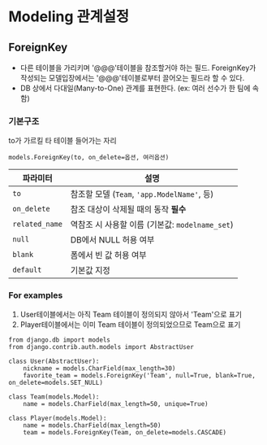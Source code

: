# Modeling 관계설정

## ForeignKey
- 다른 테이블을 가리키며 '@@@'테이블을 참조할거야 하는 필드. ForeignKey가 작성되는 모델입장에서는 '@@@'테이블로부터 끌어오는 필드라 할 수 있다.
- DB 상에서 다대일(Many-to-One) 관계를 표현한다. (ex: 여러 선수가 한 팀에 속함)
### 기본구조
to가 가르킬 타 테이블 들어가는 자리
```
models.ForeignKey(to, on_delete=옵션, 여러옵션)
```

| 파라미터           | 설명                                    |
| -------------- | ------------------------------------- |
| `to`           | 참조할 모델 (`Team`, `'app.ModelName'`, 등) |
| `on_delete`    | 참조 대상이 삭제될 때의 동작 **필수** |
| `related_name` | 역참조 시 사용할 이름 (기본값: `modelname_set`)   |
| `null`         | DB에서 NULL 허용 여부                       |
| `blank`        | 폼에서 빈 값 허용 여부                         |
| `default`      | 기본값 지정                                |

### For examples
1. User테이블에서는 아직 Team 테이블이 정의되지 않아서 'Team'으로 표기
2. Player테이블에서는 이미 Team 테이블이 정의되었으므로 Team으로 표기
```
from django.db import models
from django.contrib.auth.models import AbstractUser

class User(AbstractUser):
    nickname = models.CharField(max_length=30)
    favorite_team = models.ForeignKey('Team', null=True, blank=True, on_delete=models.SET_NULL)

class Team(models.Model):
    name = models.CharField(max_length=50, unique=True)

class Player(models.Model):
    name = models.CharField(max_length=50)
    team = models.ForeignKey(Team, on_delete=models.CASCADE)
```
